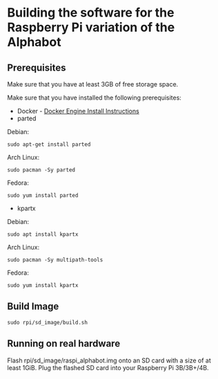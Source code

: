 # Building the software for the Raspberry Pi variation of the Alphabot

## Prerequisites

Make sure that you have at least 3GB of free storage space.

Make sure that you have installed the following prerequisites:

* Docker - [Docker Engine Install Instructions](https://docs.docker.com/engine/install/)
* parted

Debian:

```console
sudo apt-get install parted
```

Arch Linux:

```console
sudo pacman -Sy parted
```

Fedora:

```console
sudo yum install parted
```

* kpartx

Debian:

```console
sudo apt install kpartx
```

Arch Linux:

```console
sudo pacman -Sy multipath-tools
```

Fedora:

```console
sudo yum install kpartx
```

## Build Image

```console
sudo rpi/sd_image/build.sh
```

## Running on real hardware

Flash rpi/sd_image/raspi_alphabot.img onto an SD card with a size of at least 1GiB. Plug the flashed SD card into your Raspberry Pi 3B/3B+/4B.
